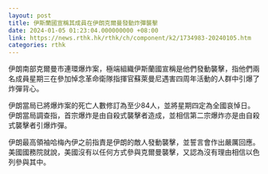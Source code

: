 ```yaml
---
layout: post
title: 伊斯蘭國宣稱其成員在伊朗克爾曼發動炸彈襲擊
date: 2024-01-05 01:23:04.000000000 +08:00
link: https://news.rthk.hk/rthk/ch/component/k2/1734983-20240105.htm
categories: rthk
---
```


伊朗南部克爾曼市連環爆炸案，極端組織伊斯蘭國宣稱是他們發動襲擊，指他們兩名成員星期三在參加悼念革命衛隊指揮官蘇萊曼尼遇害四周年活動的人群中引爆了炸彈背心。

伊朗當局已將爆炸案的死亡人數修訂為至少84人，並將星期四定為全國哀悼日。伊朗當局調查指，首宗爆炸是由自殺式襲擊者造成，並相信第二宗爆炸亦是由自殺式襲擊者引爆炸彈。

伊朗最高領袖哈梅內伊之前指責是伊朗的敵人發動襲擊，並誓言會作出嚴厲回應。美國國務院就說，美國沒有以任何方式參與克爾曼襲擊，又認為沒有理由相信以色列參與其中。
